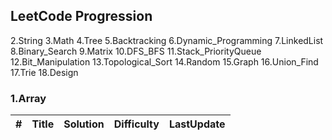 ## LeetCode Progression


2.String
3.Math
4.Tree
5.Backtracking
6.Dynamic_Programming
7.LinkedList
8.Binary_Search
9.Matrix
10.DFS_BFS
11.Stack_PriorityQueue
12.Bit_Manipulation
13.Topological_Sort
14.Random
15.Graph
16.Union_Find
17.Trie
18.Design

### 1.Array
| # | Title | Solution | Difficulty | LastUpdate |
|---| ----- | -------- | ---------- | ---------- |
